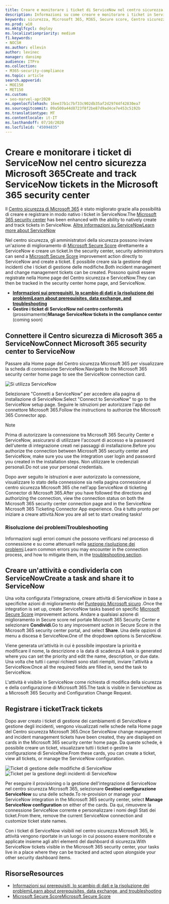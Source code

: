 ```yaml
---
title: Creare e monitorare i ticket di ServiceNow nel centro sicurezza Microsoft 365
description: Informazioni su come creare e monitorare i ticket in ServiceNow dal centro sicurezza Microsoft 365.
keywords: sicurezza, Microsoft 365, M365, Secure score, Centro sicurezza, ServiceNow, ticket, attività
ms.prod: w10
ms.mktglfcycl: deploy
ms.localizationpriority: medium
f1.keywords:
- NOCSH
ms.author: ellevin
author: levinec
manager: dansimp
audience: ITPro
ms.collection:
- M365-security-compliance
ms.topic: article
search.appverid:
- MOE150
- MET150
ms.custom:
- seo-marvel-apr2020
ms.openlocfilehash: 16ee37b1c7bf33c902db35af2d29744f42830ea7
ms.sourcegitcommit: 09a500a44d8723f8f2be87d9ad4ce7e453c5192b
ms.translationtype: MT
ms.contentlocale: it-IT
ms.lasthandoff: 07/10/2020
ms.locfileid: "45094835"
---
```

# <a name="create-and-track-servicenow-tickets-in-the-microsoft-365-security-center"></a><span data-ttu-id="df95b-104">Creare e monitorare i ticket di ServiceNow nel centro sicurezza Microsoft 365</span><span class="sxs-lookup"><span data-stu-id="df95b-104">Create and track ServiceNow tickets in the Microsoft 365 security center</span></span>

<span data-ttu-id="df95b-105">Il [Centro sicurezza di Microsoft 365](overview-security-center.md) è stato migliorato grazie alla possibilità di creare e registrare in modo nativo i ticket in ServiceNow.</span><span class="sxs-lookup"><span data-stu-id="df95b-105">The [Microsoft 365 security center](overview-security-center.md) has been enhanced with the ability to natively create and track tickets in ServiceNow.</span></span> [<span data-ttu-id="df95b-106">Altre informazioni su ServiceNow</span><span class="sxs-lookup"><span data-stu-id="df95b-106">Learn more about ServiceNow</span></span>](https://www.servicenow.com/)

<span data-ttu-id="df95b-107">Nel centro sicurezza, gli amministratori della sicurezza possono inviare un'azione di miglioramento di [Microsoft Secure Score](microsoft-secure-score.md) direttamente a ServiceNow e creare un ticket.</span><span class="sxs-lookup"><span data-stu-id="df95b-107">In the security center, security administrators can send a [Microsoft Secure Score](microsoft-secure-score.md) improvement action directly to ServiceNow and create a ticket.</span></span> <span data-ttu-id="df95b-108">È possibile creare sia la gestione degli incidenti che i ticket di gestione delle modifiche.</span><span class="sxs-lookup"><span data-stu-id="df95b-108">Both incident management and change management tickets can be created.</span></span> <span data-ttu-id="df95b-109">Possono quindi essere registrate nella Home page del Centro sicurezza e ServiceNow.</span><span class="sxs-lookup"><span data-stu-id="df95b-109">They can then be tracked in the security center home page, and ServiceNow.</span></span>

- [<span data-ttu-id="df95b-110">**Informazioni sui prerequisiti, lo scambio di dati e la risoluzione dei problemi**</span><span class="sxs-lookup"><span data-stu-id="df95b-110">**Learn about prerequisites, data exchange, and troubleshooting**</span></span>](tickets.md)
- <span data-ttu-id="df95b-111">**Gestire i ticket di ServiceNow nel centro conformità** (prossimamente)</span><span class="sxs-lookup"><span data-stu-id="df95b-111">**Manage ServiceNow tickets in the compliance center** (coming soon)</span></span>

## <a name="connect-microsoft-365-security-center-to-servicenow"></a><span data-ttu-id="df95b-112">Connettere il Centro sicurezza di Microsoft 365 a ServiceNow</span><span class="sxs-lookup"><span data-stu-id="df95b-112">Connect Microsoft 365 security center to ServiceNow</span></span>

<span data-ttu-id="df95b-113">Passare alla Home page del Centro sicurezza Microsoft 365 per visualizzare la scheda di connessione ServiceNow.</span><span class="sxs-lookup"><span data-stu-id="df95b-113">Navigate to the Microsoft 365 security center home page to see the ServiceNow connection card.</span></span>

![Si utilizza ServiceNow](../../media/do-you-use-servicenow-250.png)

<span data-ttu-id="df95b-115">Selezionare "Connetti a ServiceNow" per accedere alla pagina di installazione di ServiceNow.</span><span class="sxs-lookup"><span data-stu-id="df95b-115">Select "Connect to ServiceNow" to go to the ServiceNow setup page.</span></span> <span data-ttu-id="df95b-116">Seguire le istruzioni per autorizzare l'app del connettore Microsoft 365.</span><span class="sxs-lookup"><span data-stu-id="df95b-116">Follow the instructions to authorize the Microsoft 365 Connector app.</span></span>

> [!NOTE]
> <span data-ttu-id="df95b-117">Prima di autorizzare la connessione tra Microsoft 365 Security Center e ServiceNow, assicurarsi di utilizzare l'account di accesso e la password dell'utente di integrazione creati nei passaggi di installazione.</span><span class="sxs-lookup"><span data-stu-id="df95b-117">Before you authorize the connection between Microsoft 365 security center and ServiceNow, make sure you use the integration user login and password you created in the installation steps.</span></span> <span data-ttu-id="df95b-118">Non utilizzare le credenziali personali.</span><span class="sxs-lookup"><span data-stu-id="df95b-118">Do not use your personal credentials.</span></span>

<span data-ttu-id="df95b-119">Dopo aver seguito le istruzioni e aver autorizzato la connessione, visualizzare lo stato della connessione sia nella pagina connessione al centro sicurezza Microsoft 365 che nell'app ServiceNow di ticketing Connector di Microsoft 365.</span><span class="sxs-lookup"><span data-stu-id="df95b-119">After you have followed the directions and authorizing the connection, view the connection status on both the Microsoft 365 security center connection page and in the ServiceNow Microsoft 365 Ticketing Connector App experience.</span></span> <span data-ttu-id="df95b-120">Ora è tutto pronto per iniziare a creare attività.</span><span class="sxs-lookup"><span data-stu-id="df95b-120">Now you are all set to start creating tasks!</span></span>

### <a name="troubleshooting"></a><span data-ttu-id="df95b-121">Risoluzione dei problemi</span><span class="sxs-lookup"><span data-stu-id="df95b-121">Troubleshooting</span></span>

<span data-ttu-id="df95b-122">Informazioni sugli errori comuni che possono verificarsi nel processo di connessione e su come attenuarli nella [sezione risoluzione dei problemi](tickets.md#troubleshooting).</span><span class="sxs-lookup"><span data-stu-id="df95b-122">Learn common errors you may encounter in the connection process, and how to mitigate them, in the [troubleshooting section](tickets.md#troubleshooting).</span></span>

## <a name="create-a-task-and-share-it-to-servicenow"></a><span data-ttu-id="df95b-123">Creare un'attività e condividerla con ServiceNow</span><span class="sxs-lookup"><span data-stu-id="df95b-123">Create a task and share it to ServiceNow</span></span>

<span data-ttu-id="df95b-124">Una volta configurata l'integrazione, creare attività di ServiceNow in base a specifiche azioni di miglioramento del [Punteggio Microsoft sicuro](microsoft-secure-score.md) .</span><span class="sxs-lookup"><span data-stu-id="df95b-124">Once the integration is set up, create ServiceNow tasks based on specific [Microsoft Secure Score](microsoft-secure-score.md) improvement actions.</span></span> <span data-ttu-id="df95b-125">Andare a qualsiasi azione di miglioramento in Secure score nel portale Microsoft 365 Security Center e selezionare **Condividi**.</span><span class="sxs-lookup"><span data-stu-id="df95b-125">Go to any improvement action in Secure Score in the Microsoft 365 security center portal, and select **Share**.</span></span> <span data-ttu-id="df95b-126">Una delle opzioni di menu a discesa è ServiceNow.</span><span class="sxs-lookup"><span data-stu-id="df95b-126">One of the dropdown options is ServiceNow.</span></span>

<span data-ttu-id="df95b-127">Viene generata un'attività in cui è possibile impostare la priorità e modificare il nome, la descrizione o la data di scadenza.</span><span class="sxs-lookup"><span data-stu-id="df95b-127">A task is generated where you can set the priority and edit the name, description, or due date.</span></span> <span data-ttu-id="df95b-128">Una volta che tutti i campi richiesti sono stati riempiti, inviare l'attività a ServiceNow.</span><span class="sxs-lookup"><span data-stu-id="df95b-128">Once all the required fields are filled in, send the task to ServiceNow.</span></span>

<span data-ttu-id="df95b-129">L'attività è visibile in ServiceNow come richiesta di modifica della sicurezza e della configurazione di Microsoft 365.</span><span class="sxs-lookup"><span data-stu-id="df95b-129">The task is visible in ServiceNow as a Microsoft 365 Security and Configuration Change Request.</span></span>

## <a name="track-tickets"></a><span data-ttu-id="df95b-130">Registrare i ticket</span><span class="sxs-lookup"><span data-stu-id="df95b-130">Track tickets</span></span>

<span data-ttu-id="df95b-131">Dopo aver creato i ticket di gestione dei cambiamenti di ServiceNow e gestione degli incidenti, vengono visualizzati nelle schede nella Home page del Centro sicurezza Microsoft 365.</span><span class="sxs-lookup"><span data-stu-id="df95b-131">Once ServiceNow change management and incident management tickets have been created, they are displayed on cards in the Microsoft 365 security center home page.</span></span> <span data-ttu-id="df95b-132">Da queste schede, è possibile creare un ticket, visualizzare tutti i ticket o gestire la configurazione di ServiceNow.</span><span class="sxs-lookup"><span data-stu-id="df95b-132">From these cards, you can create a ticket, view all tickets, or manage the ServiceNow configuration.</span></span>

![Ticket di gestione delle modifiche di ServiceNow](../../media/change-management-375.png)  ![Ticket per la gestione degli incidenti di ServiceNow](../../media/incident-management-375.png)

<span data-ttu-id="df95b-135">Per eseguire il provisioning o la gestione dell'integrazione di ServiceNow nel centro sicurezza Microsoft 365, selezionare **Gestisci configurazione ServiceNow** su una delle schede.</span><span class="sxs-lookup"><span data-stu-id="df95b-135">To re-provision or manage your ServiceNow integration in the Microsoft 365 security center, select **Manage ServiceNow configuration** on either of the cards.</span></span> <span data-ttu-id="df95b-136">Da qui, rimuovere la connessione ServiceNow corrente e personalizzare i nomi degli Stati dei ticket.</span><span class="sxs-lookup"><span data-stu-id="df95b-136">From there, remove the current ServiceNow connection and customize ticket state names.</span></span>

<span data-ttu-id="df95b-137">Con i ticket di ServiceNow visibili nel centro sicurezza Microsoft 365, le attività vengono riportate in un luogo in cui possono essere monitorate e applicate insieme agli altri elementi del dashboard di sicurezza.</span><span class="sxs-lookup"><span data-stu-id="df95b-137">With ServiceNow tickets visible in the Microsoft 365 security center, your tasks live in a place where they can be tracked and acted upon alongside your other security dashboard items.</span></span>

## <a name="resources"></a><span data-ttu-id="df95b-138">Risorse</span><span class="sxs-lookup"><span data-stu-id="df95b-138">Resources</span></span>

- [<span data-ttu-id="df95b-139">Informazioni sui prerequisiti, lo scambio di dati e la risoluzione dei problemi</span><span class="sxs-lookup"><span data-stu-id="df95b-139">Learn about prerequisites, data exchange, and troubleshooting</span></span>](tickets.md)
- [<span data-ttu-id="df95b-140">Microsoft Secure Score</span><span class="sxs-lookup"><span data-stu-id="df95b-140">Microsoft Secure Score</span></span>](microsoft-secure-score.md)